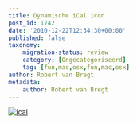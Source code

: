 ```yaml
---
title: Dynamische iCal icon
post_id: 1742
date: '2010-12-22T12:34:30+00:00'
published: false
taxonomy:
    migration-status: review
    category: [Ongecategoriseerd]
    tag: [fun,mac,osx,fun,mac,osx]
author: Robert van Bregt
metadata:
    author: Robert van Bregt
---
```

[![](http://randomize.be/files/x/iCal.jpg "ical")](http://randomize.be/files/x/iCal.jpg)